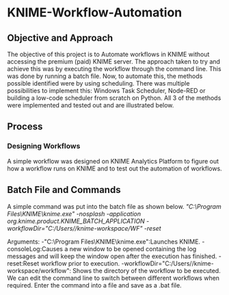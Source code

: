 # KNIME-Workflow-Automation

## Objective and Approach
The objective of this project is to Automate workflows in KNIME without accessing the premium (paid) KNIME server. The approach taken to try and achieve this was by executing the workflow through the command line. This was done by running a batch file. Now, to automate this, the methods possible identified were by using scheduling. There was multiple possibilities to implement this: Windows Task Scheduler, Node-RED or building a low-code scheduler from scratch on Python. All 3 of the methods were implemented and tested out and are illustrated below.


## Process
### Designing Workflows
A simple workflow was designed on KNIME Analytics Platform to figure out how a workflow runs on KNIME and to test out the automation of workflows.


## Batch File and Commands
A simple command was put into the batch file as shown below.
*"C:\Program Files\KNIME\knime.exe" -nosplash -application org.knime.product.KNIME_BATCH_APPLICATION 
-workflowDir="C:/Users/<user>/knime-workspace/WF" -reset*

Arguments:
-"C:\Program Files\KNIME\knime.exe":Launches KNIME.
-consoleLog:Causes a new window to be opened containing the log messages and will keep the window open after the execution has finished.
-reset:Reset workflow prior to execution.
-workflowDir="C:/Users/<user>/knime-workspace/workflow":
Shows the directory of the workflow to be executed.
We can edit the command line to switch between different workflows when required.
Enter the command into a file and save as a .bat file.
